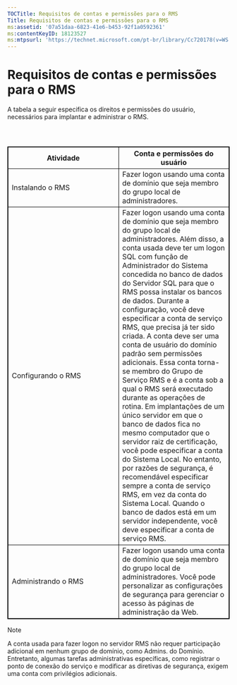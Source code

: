 ```yaml
---
TOCTitle: Requisitos de contas e permissões para o RMS
Title: Requisitos de contas e permissões para o RMS
ms:assetid: '07a51daa-6823-41e6-b453-92f1a0592361'
ms:contentKeyID: 18123527
ms:mtpsurl: 'https://technet.microsoft.com/pt-br/library/Cc720178(v=WS.10)'
---
```


Requisitos de contas e permissões para o RMS
============================================

A tabela a seguir especifica os direitos e permissões do usuário, necessários para implantar e administrar o RMS.

###  

 
<table style="border:1px solid black;">
<colgroup>
<col width="50%" />
<col width="50%" />
</colgroup>
<thead>
<tr class="header">
<th style="border:1px solid black;" >Atividade</th>
<th style="border:1px solid black;" >Conta e permissões do usuário</th>
</tr>
</thead>
<tbody>
<tr class="odd">
<td style="border:1px solid black;">Instalando o RMS</td>
<td style="border:1px solid black;">Fazer logon usando uma conta de domínio que seja membro do grupo local de administradores.</td>
</tr>
<tr class="even">
<td style="border:1px solid black;">Configurando o RMS</td>
<td style="border:1px solid black;">Fazer logon usando uma conta de domínio que seja membro do grupo local de administradores. Além disso, a conta usada deve ter um logon SQL com função de Administrador do Sistema concedida no banco de dados do Servidor SQL para que o RMS possa instalar os bancos de dados.
Durante a configuração, você deve especificar a conta de serviço RMS, que precisa já ter sido criada. A conta deve ser uma conta de usuário do domínio padrão sem permissões adicionais. Essa conta torna-se membro do Grupo de Serviço RMS e é a conta sob a qual o RMS será executado durante as operações de rotina.
Em implantações de um único servidor em que o banco de dados fica no mesmo computador que o servidor raiz de certificação, você pode especificar a conta do Sistema Local. No entanto, por razões de segurança, é recomendável especificar sempre a conta de serviço RMS, em vez da conta do Sistema Local. Quando o banco de dados está em um servidor independente, você deve especificar a conta de serviço RMS.</td>
</tr>
<tr class="odd">
<td style="border:1px solid black;">Administrando o RMS</td>
<td style="border:1px solid black;">Fazer logon usando uma conta de domínio que seja membro do grupo local de administradores. Você pode personalizar as configurações de segurança para gerenciar o acesso às páginas de administração da Web.</td>
</tr>
</tbody>
</table>
  
> [!NOTE]  
> A conta usada para fazer logon no servidor RMS não requer participação adicional em nenhum grupo de domínio, como Admins. do Domínio. Entretanto, algumas tarefas administrativas específicas, como registrar o ponto de conexão do serviço e modificar as diretivas de segurança, exigem uma conta com privilégios adicionais.
